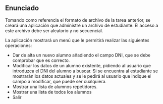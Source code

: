## Enunciado
>
Tomando como referencia el formato de archivo de la tarea anterior, se creará una aplicación que administre un archivo de estudiante. El acceso a este archivo debe ser aleatorio y no secuencial.
>
La aplicación mostrará un menú que le permitirá realizar las siguientes operaciones:
>
- Dar de alta un nuevo alumno añadiendo el campo DNI, que se debe comprobar que es correcto.
- Modificar los datos de un alumno existente, pidiendo al usuario que introduzca el DNI del alumno a buscar. Si se encuentra al estudiante se mostrarán los datos actuales y se le pedirá al usuario que indique el campo a modificar, que puede ser cualquiera.
- Mostrar una lista de alumnos repetidores.
- Mostrar una lista de todos los alumnos
- Salir
